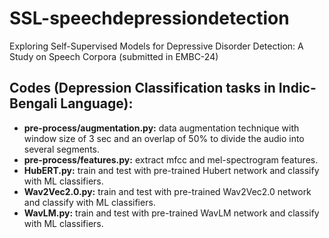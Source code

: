 # SSL-speechdepressiondetection

Exploring Self-Supervised Models for Depressive Disorder Detection: A Study on Speech Corpora (submitted in EMBC-24)


Codes (Depression Classification tasks in Indic-Bengali Language):
---
- **pre-process/augmentation.py:** data augmentation technique with window size of 3 sec and an overlap of 50% to divide the audio into several segments.
- **pre-process/features.py:** extract mfcc and mel-spectrogram features.
-  **HubERT.py:** train and test with pre-trained Hubert network and classify with ML classifiers.
-  **Wav2Vec2.0.py:** train and test with pre-trained Wav2Vec2.0 network and classify with ML classifiers.
-  **WavLM.py:** train and test with pre-trained WavLM network and classify with ML classifiers.
